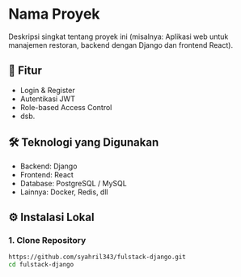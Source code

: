 # Nama Proyek

Deskripsi singkat tentang proyek ini (misalnya: Aplikasi web untuk manajemen restoran, backend dengan Django dan frontend React).

## 🚀 Fitur
- Login & Register
- Autentikasi JWT
- Role-based Access Control
- dsb.

## 🛠️ Teknologi yang Digunakan
- Backend: Django
- Frontend: React
- Database: PostgreSQL / MySQL
- Lainnya: Docker, Redis, dll

## ⚙️ Instalasi Lokal

### 1. Clone Repository
```bash
https://github.com/syahril343/fulstack-django.git
cd fulstack-django
